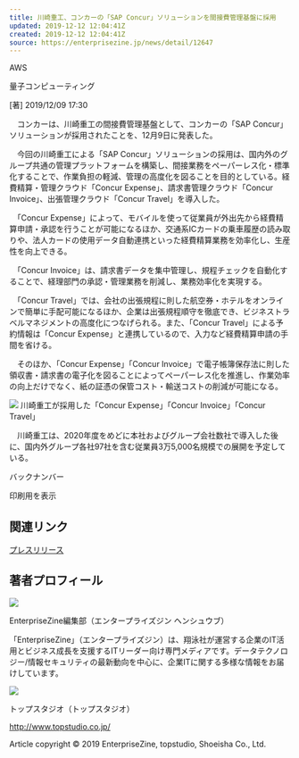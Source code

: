 ```yaml
---
title: 川崎重工、コンカーの「SAP Concur」ソリューションを間接費管理基盤に採用
updated: 2019-12-12 12:04:41Z
created: 2019-12-12 12:04:41Z
source: https://enterprisezine.jp/news/detail/12647
---
```


AWS

量子コンピューティング

[著]
2019/12/09 17:30

　コンカーは、川崎重工の間接費管理基盤として、コンカーの「SAP Concur」ソリューションが採用されたことを、12月9日に発表した。

　今回の川崎重工による「SAP Concur」ソリューションの採用は、国内外のグループ共通の管理プラットフォームを構築し、間接業務をペーパーレス化・標準化することで、作業負担の軽減、管理の高度化を図ることを目的としている。経費精算・管理クラウド「Concur Expense」、請求書管理クラウド「Concur Invoice」、出張管理クラウド「Concur Travel」を導入した。

　「Concur Expense」によって、モバイルを使って従業員が外出先から経費精算申請・承認を行うことが可能になるほか、交通系ICカードの乗車履歴の読み取りや、法人カードの使用データ自動連携といった経費精算業務を効率化し、生産性を向上できる。

　「Concur Invoice」は、請求書データを集中管理し、規程チェックを自動化することで、経理部門の承認・管理業務を削減し、業務効率化を実現する。

　「Concur Travel」では、会社の出張規程に則した航空券・ホテルをオンラインで簡単に手配可能になるほか、企業は出張規程順守を徹底でき、ビジネストラベルマネジメントの高度化につなげられる。また、「Concur Travel」による予約情報は「Concur Expense」と連携しているので、入力など経費精算申請の手間を省ける。

　そのほか、「Concur Expense」「Concur Invoice」で電子帳簿保存法に則した領収書・請求書の電子化を図ることによってペーパーレス化を推進し、作業効率の向上だけでなく、紙の証憑の保管コスト・輸送コストの削減が可能になる。

 ![](https://ez-cdn.shoeisha.jp/static/images/article/12647/12647_01.jpg) 川崎重工が採用した「Concur Expense」「Concur Invoice」「Concur Travel」

　川崎重工は、2020年度をめどに本社およびグループ会社数社で導入した後に、国内外グループ各社97社を含む従業員3万5,000名規模での展開を予定している。

バックナンバー

印刷用を表示

## 関連リンク

[プレスリリース](https://prtimes.jp/main/html/rd/p/000000009.000048283.html)

## 著者プロフィール

 ![](https://ez-cdn.shoeisha.jp/static/images/author/1/enterprisezine_logo.jpg)

EnterpriseZine編集部（エンタープライズジン ヘンシュウブ）

「EnterpriseZine」（エンタープライズジン）は、翔泳社が運営する企業のIT活用とビジネス成長を支援するITリーダー向け専門メディアです。データテクノロジー/情報セキュリティの最新動向を中心に、企業ITに関する多様な情報をお届けしています。

 ![](https://ez-cdn.shoeisha.jp/static/images/author/img_nophoto.gif)

トップスタジオ（トップスタジオ）

http://www.topstudio.co.jp/

Article copyright © 2019 EnterpriseZine, topstudio, Shoeisha Co., Ltd.